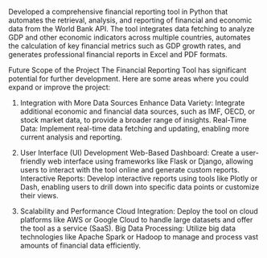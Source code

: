 Developed a comprehensive financial reporting tool in Python that automates the retrieval, analysis, and reporting of financial and economic data from the World Bank API. 
The tool integrates data fetching to analyze GDP and other economic indicators across multiple countries, 
automates the calculation of key financial metrics such as GDP growth rates, and generates professional financial reports in Excel and PDF formats. 


Future Scope of the Project
The Financial Reporting Tool has significant potential for further development. Here are some areas where you could expand or improve the project:

1. Integration with More Data Sources
Enhance Data Variety: Integrate additional economic and financial data sources, such as IMF, OECD, or stock market data, to provide a broader range of insights.
Real-Time Data: Implement real-time data fetching and updating, enabling more current analysis and reporting.

2.  User Interface (UI) Development
Web-Based Dashboard: Create a user-friendly web interface using frameworks like Flask or Django, allowing users to interact with the tool online and generate custom reports.
Interactive Reports: Develop interactive reports using tools like Plotly or Dash, enabling users to drill down into specific data points or customize their views.

4. Scalability and Performance
Cloud Integration: Deploy the tool on cloud platforms like AWS or Google Cloud to handle large datasets and offer the tool as a service (SaaS).
Big Data Processing: Utilize big data technologies like Apache Spark or Hadoop to manage and process vast amounts of financial data efficiently.
